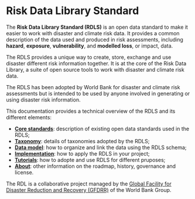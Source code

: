 <!-- https://hackmd.io/bdFuvXOfTXWzyHS44r1VXQ?both -->

# Risk Data Library Standard

The **Risk Data Library Standard (RDLS)** is an open data standard to make it easier to work with disaster and climate risk data. It provides a common description of the data used and produced in risk assessments, including **hazard**, **exposure**, **vulnerability**, and **modelled loss**, or impact, data.

The RDLS provides a unique way to create, store, exchange and use disaster different risk information together. It is at the core of the Risk Data Library, a suite of open source tools to work with disaster and climate risk data.

The RDLS has been adopted by World Bank for disaster and climate risk assessments but is intended to be used by anyone involved in generating or using disaster risk information.

This documentation provides a technical overview of the RDLS and its different elements:

- [**Core standards**](standards.md): description of existing open data standards used in the RDLS;
- [**Taxonomy**](taxonomy.md): details of taxonomies adopted by the RDLS;
- [**Data model**](datamodel.md): how to organize and link the data using the RDLS schema;
- [**Implementation**](implementation.md): how to apply the RDLS in your project;
- [**Tutorials**](tutorials.md): how to adopte and use RDLS for different pruposes;
- [**About**](roadmap.md): other information on the roadmap, history,  governance and license.

The RDL is a collaborative project managed by the [Global Facility for Disaster Reduction and Recovery (GFDRR)](https://www.gfdrr.org/) of the World Bank Group.